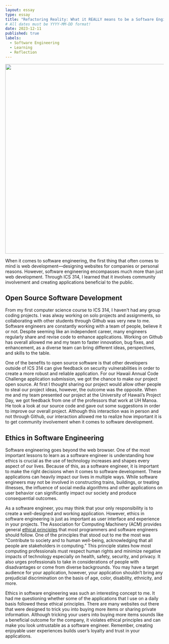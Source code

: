 ```yaml
---
layout: essay
type: essay
title: "Refactoring Reality: What it REALLY means to be a Software Engineer"
# All dates must be YYYY-MM-DD format!
date: 2023-12-11
published: true
labels:
  - Software Engineering
  - Learning
  - Reflection
---
```


<img src="../img/se-reflect/software-developing-team.avif" width= "600">

When it comes to software engineering, the first thing that often comes to mind is web development—designing websites for companies or personal reasons. However, software engineering encompasses much more than just web development. Through ICS 314, I learned that it involves community involvement and creating applications beneficial to the public.

## Open Source Software Development
From my first computer science course to ICS 314, I haven't had any group coding projects. I was alway working on solo projects and assignments, so collaborating with other students through Github was very new to me. Software engineers are constantly working with a team of people, believe it or not.  Despite seeming like an independent career, many engineers regularly share and revise code to enhance applications. Working on Github has overall allowed me and my team to faster innovation, bug fixes, and enhancement, as a diverse team can bring different ideas, perspectives, and skills to the table.

One of the benefits to open source software is that other developers outside of ICS 314 can give feedback on security vulnerabilities in order to create a more robust and reliable application. For our Hawaii Annual Code Challenge application submission, we got the chance to make our project open source. At first I thought sharing our project would allow other people to steal our project ideas, however, the outcome was the opposite. When me and my team presented our project at the University of Hawaii’s Project Day, we got feedback from one of the professors that work at UH Manoa. He took a look at our source code and gave out some suggestions in order to improve our overall project. Although this interaction was in person and not through Github, our interaction allowed me to realize how important it is to get community involvement when it comes to software development.

## Ethics in Software Engineering
Software engineering goes beyond the web browser. One of the most important lessons to learn as a software engineer is understanding how ethics is crucial as the use of technology increases and shapes every aspect of our lives. Because of this, as a software engineer, it is important to make the right decisions when it comes to software development. These applications can heavily impact our lives in multiple ways. While software engineers may not be involved in constructing trains, buildings, or treating illnesses, the influence of social media algorithms and other applications on user behavior can significantly impact our society and produce consequential outcomes.

As a software engineer, you may think that your only responsibility is to create a well-designed and working application. However, ethics in software engineering is just as important as user interface and experience in your projects. The Association for Computing Machinery (ACM) provides general [ethical principles](https://www.acm.org/code-of-ethics) that most programmers and software engineers should follow. One of the principles that stood out to me the most was “Contribute to society and to human well-being, acknowledging that all people are stakeholders in computing.” This principle states how most computing professionals must respect human rights and minimize negative impacts of technology especially on health, safety, security, and privacy. It also urges professionals to take in considerations of people with disadvantages or come from diverse backgrounds. You may have a target audience for your application, however, your application shouldn’t bring any prejudicial discrimination on the basis of age, color, disability, ethnicity, and more.

Ethics in software engineering was such an interesting concept to me. It had me questioning whether some of the applications that I use on a daily basis followed these ethical principles. There are many websites out there that were designed to trick you into buying more items or sharing private information. Although tricking your users into buying more items sounds like a beneficial outcome for the company, it violates ethical principles and can make you look untrustable as a software engineer. Remember, creating enjoyable user experiences builds user’s loyalty and trust in your applications.

